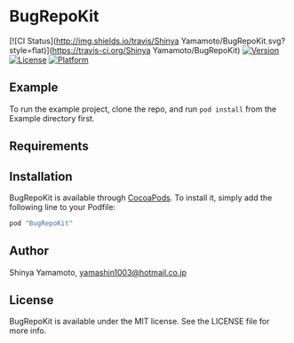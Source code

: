 # BugRepoKit

[![CI Status](http://img.shields.io/travis/Shinya Yamamoto/BugRepoKit.svg?style=flat)](https://travis-ci.org/Shinya Yamamoto/BugRepoKit)
[![Version](https://img.shields.io/cocoapods/v/BugRepoKit.svg?style=flat)](http://cocoapods.org/pods/BugRepoKit)
[![License](https://img.shields.io/cocoapods/l/BugRepoKit.svg?style=flat)](http://cocoapods.org/pods/BugRepoKit)
[![Platform](https://img.shields.io/cocoapods/p/BugRepoKit.svg?style=flat)](http://cocoapods.org/pods/BugRepoKit)

## Example

To run the example project, clone the repo, and run `pod install` from the Example directory first.

## Requirements

## Installation

BugRepoKit is available through [CocoaPods](http://cocoapods.org). To install
it, simply add the following line to your Podfile:

```ruby
pod "BugRepoKit"
```

## Author

Shinya Yamamoto, yamashin1003@hotmail.co.jp

## License

BugRepoKit is available under the MIT license. See the LICENSE file for more info.
